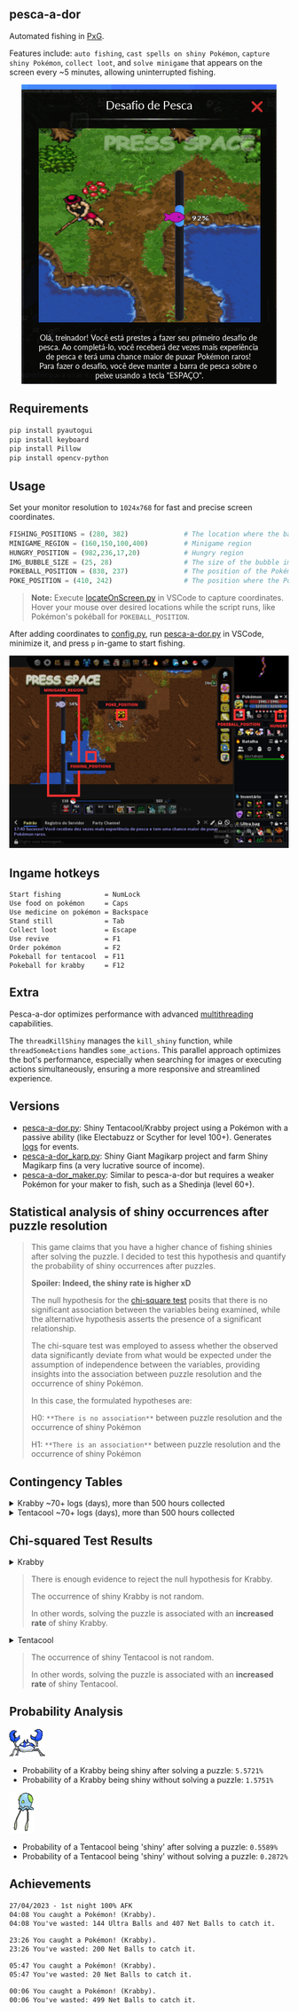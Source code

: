 ## pesca-a-dor

Automated fishing in [PxG](https://www.pokexgames.com/). 

Features include: `auto fishing`, `cast spells on shiny Pokémon`, `capture shiny Pokémon`, `collect loot`, and `solve minigame` that appears on the screen every ~5 minutes, allowing uninterrupted fishing.

<div align="center">
  
![](images/desafio_de_pesca.gif)

</div>

## Requirements

```bash
pip install pyautogui
pip install keyboard
pip install Pillow
pip install opencv-python
```

## Usage

Set your monitor resolution to `1024x768` for fast and precise screen coordinates.

```python
FISHING_POSITIONS = (280, 382)              # The location where the bait will be cast
MINIGAME_REGION = (160,150,100,400)         # Minigame region
HUNGRY_POSITION = (982,236,17,20)           # Hungry region
IMG_BUBBLE_SIZE = (25, 28)                  # The size of the bubble image
POKEBALL_POSITION = (838, 237)              # The position of the Pokémon's Pokéball
POKE_POSITION = (410, 242)                  # The position where the Pokémon will remain stationary
```

>**Note:** Execute [locateOnScreen.py](https://github.com/felipevzps/pesca-a-dor/blob/main/scripts/locateOnScreen.py) in VSCode to capture coordinates. Hover your mouse over desired locations while the script runs, like Pokémon's pokéball for `POKEBALL_POSITION`.

After adding coordinates to [config.py](https://github.com/felipevzps/pesca-a-dor/blob/main/config.py), run [pesca-a-dor.py](https://github.com/felipevzps/pesca-a-dor/blob/main/pesca-a-dor.py) in VSCode, minimize it, and press `p` in-game to start fishing.

![](https://github.com/felipevzps/pesca-a-dor/blob/main/images/positions.PNG)

## Ingame hotkeys

```
Start fishing           = NumLock
Use food on pokémon     = Caps
Use medicine on pokémon = Backspace
Stand still             = Tab
Collect loot            = Escape
Use revive              = F1
Order pokémon           = F2
Pokeball for tentacool  = F11
Pokeball for krabby     = F12
```

## Extra

Pesca-a-dor optimizes performance with advanced [multithreading](https://docs.python.org/3.10/library/threading.html#) capabilities.

The `threadKillShiny` manages the `kill_shiny` function, while `threadSomeActions` handles `some_actions`. This parallel approach optimizes the bot's performance, especially when searching for images or executing actions simultaneously, ensuring a more responsive and streamlined experience.

## Versions

- [pesca-a-dor.py](https://github.com/felipevzps/pesca-a-dor/blob/main/pesca-a-dor.py): Shiny Tentacool/Krabby project using a Pokémon with a passive ability (like Electabuzz or Scyther for level 100+). Generates [logs](https://github.com/felipevzps/pesca-a-dor/blob/main/logs/05052023.txt) for events.
- [pesca-a-dor_karp.py](https://github.com/felipevzps/pesca-a-dor/blob/main/pesca-a-dor_karp.py): Shiny Giant Magikarp project and farm Shiny Magikarp fins (a very lucrative source of income).
- [pesca-a-dor_maker.py](https://github.com/felipevzps/pesca-a-dor/blob/main/pesca-a-dor_maker.py): Similar to pesca-a-dor but requires a weaker Pokémon for your maker to fish, such as a Shedinja (level 60+).

## Statistical analysis of shiny occurrences after puzzle resolution

> This game claims that you have a higher chance of fishing shinies after solving the puzzle.
> I decided to test this hypothesis and quantify the probability of shiny occurrences after puzzles.
>
> **Spoiler: Indeed, the shiny rate is higher xD**
>
> The null hypothesis for the [chi-square test](https://en.wikipedia.org/wiki/Chi-squared_test) posits that there is no significant association between the variables being examined, while the alternative hypothesis asserts the presence of a significant relationship.
>
> The chi-square test was employed to assess whether the observed data significantly deviate from what would be expected under the assumption of independence between the variables, providing insights into the association between puzzle resolution and the occurrence of shiny Pokémon.
>
> In this case, the formulated hypotheses are:
> 
> H0: `**There is no association**` between puzzle resolution and the occurrence of shiny Pokémon
> 
> H1: `**There is an association**` between puzzle resolution and the occurrence of shiny Pokémon


## Contingency Tables

<details>
  <summary>Krabby ~70+ logs (days), more than 500 hours collected</summary>

  |         |  Shiny   | No Shiny |  Total
  |---------|----------|----------|----------
  | After   |   504    |   8541   |   9045
  | Without |   1367   |  85423   |  86790
  | Total   |   1871   |  93964   |  95835
</details>

<details>
  <summary>Tentacool ~70+ logs (days), more than 500 hours collected</summary>

  |         |  Shiny   | No Shiny |  Total
  |---------|----------|----------|----------
  | After   |    48    |   8541   |   8589
  | Without |   246    |  85423   |  85669
  | Total   |   294    |  93964   |  94258
</details>

## Chi-squared Test Results

<details>
  <summary>Krabby</summary>

  - Chi-squared statistic: 681.5909869816392
  
  - P-value: 3.0125967571505313e-150
</details>

> There is enough evidence to reject the null hypothesis for Krabby.
>
> The occurrence of shiny Krabby is not random.
>
> In other words, solving the puzzle is associated with an **increased rate** of shiny Krabby.

<details>
  <summary>Tentacool</summary>
  
  - Chi-squared statistic: 17.670234869403
  - P-value: 2.6270550990164333e-05
</details>

> The occurrence of shiny Tentacool is not random.
>
> In other words, solving the puzzle is associated with an **increased rate** of shiny Tentacool.

## Probability Analysis

![](https://github.com/felipevzps/pesca-a-dor/blob/main/images/ShinyKrabby.gif)
- Probability of a Krabby being shiny after solving a puzzle: `5.5721%`
- Probability of a Krabby being shiny without solving a puzzle: `1.5751%`

![](https://github.com/felipevzps/pesca-a-dor/blob/main/images/ShinyTentacool.gif)
- Probability of a Tentacool being 'shiny' after solving a puzzle: `0.5589%`
- Probability of a Tentacool being 'shiny' without solving a puzzle: `0.2872%`

## Achievements

```
27/04/2023 - 1st night 100% AFK
04:08 You caught a Pokémon! (Krabby).
04:08 You've wasted: 144 Ultra Balls and 407 Net Balls to catch it.
```

```
23:26 You caught a Pokémon! (Krabby).
23:26 You've wasted: 200 Net Balls to catch it.
```

```
05:47 You caught a Pokémon! (Krabby).
05:47 You've wasted: 20 Net Balls to catch it.
```
```
00:06 You caught a Pokémon! (Krabby).
00:06 You've wasted: 499 Net Balls to catch it.
```
